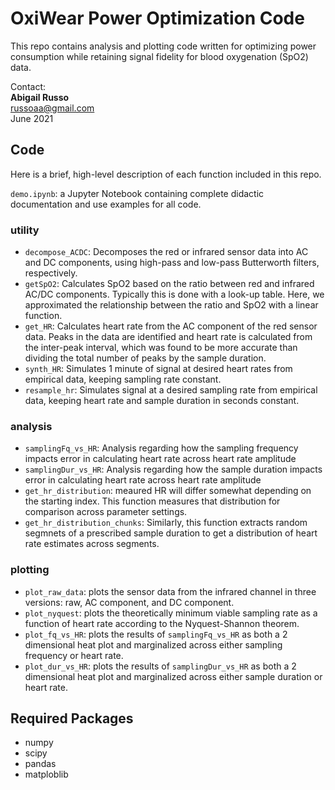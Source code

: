OxiWear Power Optimization Code
===========================================

This repo contains analysis and plotting code written for optimizing power consumption while retaining signal fidelity for blood oxygenation (SpO2) data.

Contact:\
**Abigail Russo**\
russoaa@gmail.com\
June 2021

## Code
Here is a brief, high-level description of each function included in this repo. 

`demo.ipynb`: a Jupyter Notebook containing complete didactic documentation and use examples for all code.

### utility

- `decompose_ACDC`: Decomposes the red or infrared sensor data into AC and DC components, using high-pass and low-pass Butterworth filters, respectively. 
- `getSpO2`: Calculates SpO2 based on the ratio between red and infrared AC/DC components. Typically this is done with a look-up table. Here, we approximated the relationship between the ratio and SpO2 with a linear function.
- `get_HR`: Calculates heart rate from the AC component of the red sensor data. Peaks in the data are identified and heart rate is calculated from the inter-peak interval, which was found to be more accurate than dividing the total number of peaks by the sample duration.
- `synth_HR`: Simulates 1 minute of signal at desired heart rates from empirical data, keeping sampling rate constant.
- `resample_hr`: Simulates signal at a desired sampling rate from empirical data, keeping heart rate and sample duration in seconds constant.

### analysis
- `samplingFq_vs_HR`: Analysis regarding how the sampling frequency impacts error in calculating heart rate across heart rate amplitude
- `samplingDur_vs_HR`: Analysis regarding how the sample duration impacts error in calculating heart rate across heart rate amplitude
- `get_hr_distribution`:  meaured HR will differ somewhat depending on the starting index. This function measures that distribution for comparison across parameter settings.
- `get_hr_distribution_chunks`:  Similarly, this function extracts random segmnets of a prescribed sample duration to get a distribution of heart rate estimates across segments. 

### plotting

- `plot_raw_data`: plots the sensor data from the infrared channel in three versions: raw, AC component, and DC component.
- `plot_nyquest`: plots the theoretically minimum viable sampling rate as a function of heart rate according to the Nyquest-Shannon theorem.
- `plot_fq_vs_HR`: plots the results of `samplingFq_vs_HR` as both a 2 dimensional heat plot and marginalized across either sampling frequency or heart rate.
- `plot_dur_vs_HR`: plots the results of `samplingDur_vs_HR` as both a 2 dimensional heat plot and marginalized across either sample duration or heart rate.


## Required Packages
- numpy
- scipy
- pandas
- matploblib
